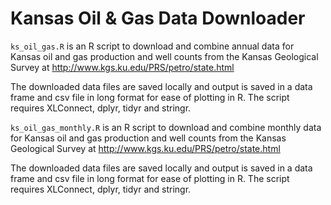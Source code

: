 # Kansas Oil &amp; Gas Data Downloader 

`ks_oil_gas.R` is an R script to download and combine annual data for Kansas oil and gas production and well counts from the Kansas Geological Survey at http://www.kgs.ku.edu/PRS/petro/state.html

The downloaded data files are saved locally and output is saved in a data frame and csv file in long format for ease of plotting in R. The script requires XLConnect, dplyr, tidyr and stringr.

`ks_oil_gas_monthly.R` is an R script to download and combine monthly data for Kansas oil and gas production and well counts from the Kansas Geological Survey at http://www.kgs.ku.edu/PRS/petro/state.html

The downloaded data files are saved locally and output is saved in a data frame and csv file in long format for ease of plotting in R. The script requires XLConnect, dplyr, tidyr and stringr.
